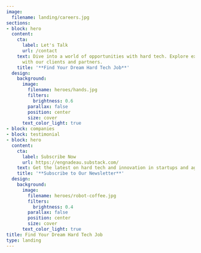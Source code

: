 ```yaml
---
image:
  filename: landing/careers.jpg
sections:
- block: hero
  content:
    cta:
      label: Let's Talk
      url: /contact
    text: Dive into a world of opportunities with hard tech. Explore exciting careers
      with our clients and partners.
    title: '**Find Your Dream Hard Tech Job**'
  design:
    background:
      image:
        filename: heroes/hands.jpg
        filters:
          brightness: 0.6
        parallax: false
        position: center
        size: cover
      text_color_light: true
- block: companies
- block: testimonial
- block: hero
  content:
    cta:
      label: Subscribe Now
      url: https://engnadeau.substack.com/
    text: Get the latest on hard tech and innovation in startups and agile businesses.
    title: '**Subscribe to Our Newsletter**'
  design:
    background:
      image:
        filename: heroes/robot-coffee.jpg
        filters:
          brightness: 0.4
        parallax: false
        position: center
        size: cover
      text_color_light: true
title: Find Your Dream Hard Tech Job
type: landing
---
```

